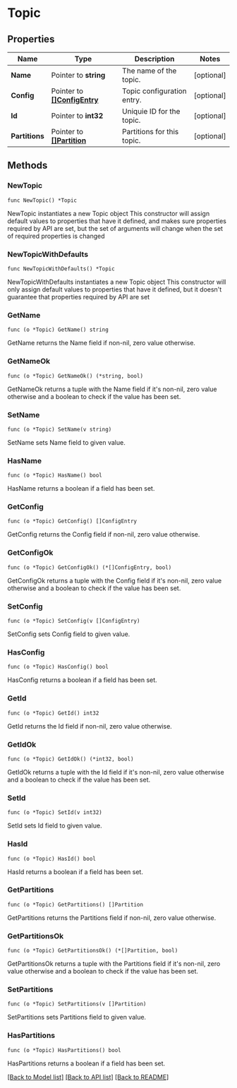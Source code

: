 # Topic

## Properties

Name | Type | Description | Notes
------------ | ------------- | ------------- | -------------
**Name** | Pointer to **string** | The name of the topic. | [optional] 
**Config** | Pointer to [**[]ConfigEntry**](ConfigEntry.md) | Topic configuration entry. | [optional] 
**Id** | Pointer to **int32** | Uniquie ID for the topic. | [optional] 
**Partitions** | Pointer to [**[]Partition**](Partition.md) | Partitions for this topic. | [optional] 

## Methods

### NewTopic

`func NewTopic() *Topic`

NewTopic instantiates a new Topic object
This constructor will assign default values to properties that have it defined,
and makes sure properties required by API are set, but the set of arguments
will change when the set of required properties is changed

### NewTopicWithDefaults

`func NewTopicWithDefaults() *Topic`

NewTopicWithDefaults instantiates a new Topic object
This constructor will only assign default values to properties that have it defined,
but it doesn't guarantee that properties required by API are set

### GetName

`func (o *Topic) GetName() string`

GetName returns the Name field if non-nil, zero value otherwise.

### GetNameOk

`func (o *Topic) GetNameOk() (*string, bool)`

GetNameOk returns a tuple with the Name field if it's non-nil, zero value otherwise
and a boolean to check if the value has been set.

### SetName

`func (o *Topic) SetName(v string)`

SetName sets Name field to given value.

### HasName

`func (o *Topic) HasName() bool`

HasName returns a boolean if a field has been set.

### GetConfig

`func (o *Topic) GetConfig() []ConfigEntry`

GetConfig returns the Config field if non-nil, zero value otherwise.

### GetConfigOk

`func (o *Topic) GetConfigOk() (*[]ConfigEntry, bool)`

GetConfigOk returns a tuple with the Config field if it's non-nil, zero value otherwise
and a boolean to check if the value has been set.

### SetConfig

`func (o *Topic) SetConfig(v []ConfigEntry)`

SetConfig sets Config field to given value.

### HasConfig

`func (o *Topic) HasConfig() bool`

HasConfig returns a boolean if a field has been set.

### GetId

`func (o *Topic) GetId() int32`

GetId returns the Id field if non-nil, zero value otherwise.

### GetIdOk

`func (o *Topic) GetIdOk() (*int32, bool)`

GetIdOk returns a tuple with the Id field if it's non-nil, zero value otherwise
and a boolean to check if the value has been set.

### SetId

`func (o *Topic) SetId(v int32)`

SetId sets Id field to given value.

### HasId

`func (o *Topic) HasId() bool`

HasId returns a boolean if a field has been set.

### GetPartitions

`func (o *Topic) GetPartitions() []Partition`

GetPartitions returns the Partitions field if non-nil, zero value otherwise.

### GetPartitionsOk

`func (o *Topic) GetPartitionsOk() (*[]Partition, bool)`

GetPartitionsOk returns a tuple with the Partitions field if it's non-nil, zero value otherwise
and a boolean to check if the value has been set.

### SetPartitions

`func (o *Topic) SetPartitions(v []Partition)`

SetPartitions sets Partitions field to given value.

### HasPartitions

`func (o *Topic) HasPartitions() bool`

HasPartitions returns a boolean if a field has been set.


[[Back to Model list]](../README.md#documentation-for-models) [[Back to API list]](../README.md#documentation-for-api-endpoints) [[Back to README]](../README.md)


